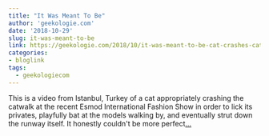 ```yaml
---
title: "It Was Meant To Be"
author: 'geekologie.com'
date: '2018-10-29'
slug: it-was-meant-to-be
link: https://geekologie.com/2018/10/it-was-meant-to-be-cat-crashes-catwalk-a.php
categories:
- bloglink
tags:
  - geekologiecom
---
```


This is a video from Istanbul, Turkey of a cat appropriately crashing the catwalk at the recent Esmod International Fashion Show in order to lick its privates, playfully bat at the models walking by, and eventually strut down the runway itself. It honestly couldn't be more perfect[... <i class="fas fa-external-link-alt"></i>](https://geekologie.com/2018/10/it-was-meant-to-be-cat-crashes-catwalk-a.php)

